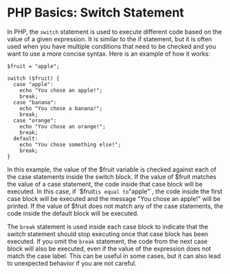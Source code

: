 # PHP Basics: Switch Statement

In PHP, the `switch` statement is used to execute different code based on the value of a given expression. It is similar to the if statement, but it is often used when you have multiple conditions that need to be checked and you want to use a more concise syntax. Here is an example of how it works:

```
$fruit = "apple";

switch ($fruit) {
  case "apple":
    echo "You chose an apple!";
    break;
  case "banana":
    echo "You chose a banana!";
    break;
  case "orange":
    echo "You chose an orange!";
    break;
  default:
    echo "You chose something else!";
    break;
}
```

In this example, the value of the $fruit variable is checked against each of the case statements inside the switch block. If the value of $fruit matches the value of a case statement, the code inside that case block will be executed. In this case, if `$fruit` is equal to `"apple"`, the code inside the first case block will be executed and the message "You chose an apple!" will be printed. If the value of $fruit does not match any of the case statements, the code inside the default block will be executed.

The `break` statement is used inside each case block to indicate that the switch statement should stop executing once that case block has been executed. If you omit the `break` statement, the code from the next case block will also be executed, even if the value of the expression does not match the case label. This can be useful in some cases, but it can also lead to unexpected behavior if you are not careful.

